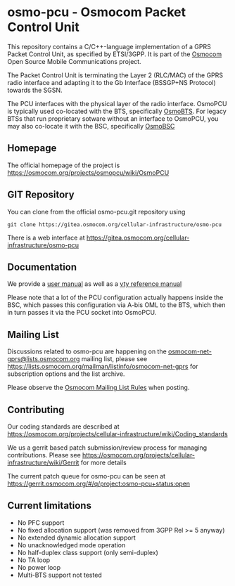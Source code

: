 osmo-pcu - Osmocom Packet Control Unit
======================================

This repository contains a C/C++-language implementation of a GPRS
Packet Control Unit, as specified by ETSI/3GPP.  It is part of the
[Osmocom](https://osmocom.org/) Open Source Mobile Communications
project.

The Packet Control Unit is terminating the Layer 2 (RLC/MAC) of the GPRS
radio interface and adapting it to the Gb Interface (BSSGP+NS Protocol)
towards the SGSN.

The PCU interfaces with the physical layer of the radio interface.
OsmoPCU is typically used co-located with the BTS, specifically
[OsmoBTS](https://osmocom.org/projects/osmobts/wiki).
For legacy BTSs that run proprietary sotware without an interface to
OsmoPCU, you may also co-locate it with the BSC, specifically
[OsmoBSC](https://osmocom.org/projects/openbsc/wiki/Osmo-bsc)

Homepage
--------

The official homepage of the project is
https://osmocom.org/projects/osmopcu/wiki/OsmoPCU

GIT Repository
--------------

You can clone from the official osmo-pcu.git repository using

	git clone https://gitea.osmocom.org/cellular-infrastructure/osmo-pcu

There is a web interface at <https://gitea.osmocom.org/cellular-infrastructure/osmo-pcu>

Documentation
-------------

We provide a
[user manual](http://ftp.osmocom.org/docs/latest/osmopcu-usermanual.pdf)
as well as a
[vty reference manual](http://ftp.osmocom.org/docs/latest/osmopcu-vty-reference.pdf)

Please note that a lot of the PCU configuration actually happens inside
the BSC, which passes this configuration via A-bis OML to the BTS, which
then in turn passes it via the PCU socket into OsmoPCU.

Mailing List
------------

Discussions related to osmo-pcu are happening on the
osmocom-net-gprs@lists.osmocom.org mailing list, please see
https://lists.osmocom.org/mailman/listinfo/osmocom-net-gprs for
subscription options and the list archive.

Please observe the [Osmocom Mailing List
Rules](https://osmocom.org/projects/cellular-infrastructure/wiki/Mailing_List_Rules)
when posting.

Contributing
------------

Our coding standards are described at
https://osmocom.org/projects/cellular-infrastructure/wiki/Coding_standards

We us a gerrit based patch submission/review process for managing
contributions.  Please see
https://osmocom.org/projects/cellular-infrastructure/wiki/Gerrit for
more details

The current patch queue for osmo-pcu can be seen at
https://gerrit.osmocom.org/#/q/project:osmo-pcu+status:open


Current limitations
-------------------

 * No PFC support
 * No fixed allocation support (was removed from 3GPP Rel >= 5 anyway)
 * No extended dynamic allocation support
 * No unacknowledged mode operation
 * No half-duplex class support (only semi-duplex)
 * No TA loop
 * No power loop
 * Multi-BTS support not tested
